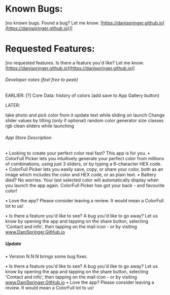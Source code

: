 # Known Bugs:
[no known bugs. Found a bug? Let me know: [https://danispringer.github.io](https://danispringer.github.io)]]


# Requested Features:

[no requested features. Is there a feature you'd like? Let me know: [https://danispringer.github.io](https://danispringer.github.io)]


###### Developer notes (feel free to peek)

EARLIER:
[?] Core Data: history of colors (add save to App Gallery button)

LATER:

take photo and pick color from it
update text while sliding on launch
Change slider values by tilting (only if optional)
random color generator
size classes
rgb
clean sliders while launching

###### App Store Description
• Looking to create your perfect color real fast? This app is for you.
• ColorFull Picker lets you intuitively generate your perfect color from millions of combinations, using just 3 sliders, or by typing a 6-character HEX code.
• ColorFull Picker lets you easily save, copy, or share your color, both as an image which includes the color and HEX code, or as plain text.
• Battery died? No worries. Your last selected color will automatically display when you launch the app again. ColorFull Picker has got your back - and favourite color!

• Love the app? Please consider leaving a review. It would mean a ColorFull lot to us!

• Is there a feature you'd like to see? A bug you'd like to go away? Let us know by opening the app and tapping on the share button, selecting 'Contact and info', then tapping on the mail icon - or by visiting www.DaniSpringer.GitHub.io

##### Update

• Version N.N.N brings some bug fixes.

• Is there a feature you'd like to see? A bug you'd like to go away? Let us know by opening the app and tapping on the share button, selecting 'Contact and info', then tapping on the mail icon - or by visiting www.DaniSpringer.GitHub.io
• Love the app? Please consider leaving a review. It would mean a ColorFull lot to us!